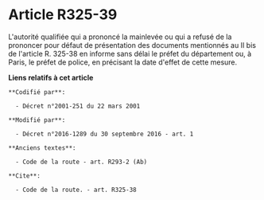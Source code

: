 # Article R325-39

L'autorité qualifiée qui a prononcé la mainlevée ou qui a refusé de la prononcer pour défaut de présentation des documents
mentionnés au II bis de l'article R. 325-38 en informe sans délai le préfet du département ou, à Paris, le préfet de police,
en précisant la date d'effet de cette mesure.

**Liens relatifs à cet article**

	**Codifié par**:

	  - Décret n°2001-251 du 22 mars 2001

	**Modifié par**:

	  - Décret n°2016-1289 du 30 septembre 2016 - art. 1

	**Anciens textes**:

	  - Code de la route - art. R293-2 (Ab)

	**Cite**:

	  - Code de la route. - art. R325-38
